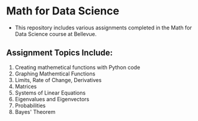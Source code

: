 # Math for Data Science
- This repository includes various assignments completed in the Math for Data Science course at Bellevue.

## Assignment Topics Include:

   1) Creating mathemetical functions with Python code
   2) Graphing Mathemtical Functions
   3) Limits, Rate of Change, Derivatives
   4) Matrices
   5) Systems of Linear Equations
   6) Eigenvalues and Eigenvectors
   7) Probabilities
   8) Bayes' Theorem
